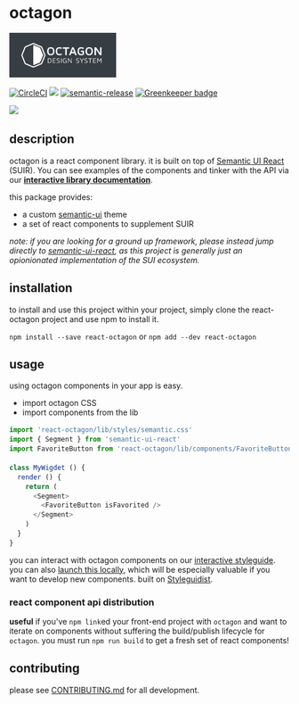 # octagon

<img src="https://raw.githubusercontent.com/Tripwire/octagon/master/img/octagon.png" height="80px" />

[![CircleCI](https://circleci.com/gh/Tripwire/octagon.svg?style=svg)](https://circleci.com/gh/Tripwire/octagon) ![](https://img.shields.io/badge/standardjs-%E2%9C%93-brightgreen.svg) [![semantic-release](https://img.shields.io/badge/%20%20%F0%9F%93%A6%F0%9F%9A%80-semantic--release-e10079.svg)](https://github.com/semantic-release/semantic-release) [![Greenkeeper badge](https://badges.greenkeeper.io/Tripwire/octagon.svg)](https://greenkeeper.io/)


<img src="https://raw.githubusercontent.com/Tripwire/octagon/master/img/octagon-styleguide.gif" width="50%" />

## description

octagon is a react component library. it is built on top of [Semantic UI React](https://react.semantic-ui.com/introduction) (SUIR). You can see examples of the components and tinker with the API via our **[interactive library documentation](https://tripwire.github.io/octagon/)**.

this package provides:

  - a custom [semantic-ui](https://semantic-ui.com) theme
  - a set of react components to supplement SUIR

 _note: if you are looking for a ground up framework, please instead jump directly to [semantic-ui-react](http://react.semantic-ui.com/), as this project is generally just an opionionated implementation of the SUI ecosystem._

## installation

to install and use this project within your project, simply clone the react-octagon project and use npm to install it.

`npm install --save react-octagon` or `npm add --dev react-octagon`

## usage

using octagon components in your app is easy.

- import octagon CSS
- import components from the lib

```js
import 'react-octagon/lib/styles/semantic.css'
import { Segment } from 'semantic-ui-react'
import FavoriteButton from 'react-octagon/lib/components/FavoriteButton'

class MyWigdet () {
  render () {
    return (
      <Segment>
        <FavoriteButton isFavorited />
      </Segment>
    )
  }
}
```

you can interact with octagon components on our [interactive styleguide](https://tripwire.github.io/octagon/). you can also [launch this locally](#starting-the-environment), which will be especially valuable if you want to develop new components. built on [Styleguidist](https://github.com/styleguidist/react-styleguidist).

### react component api distribution

**useful** if you've `npm link`ed your front-end project with `octagon` and want to iterate on components without suffering the build/publish lifecycle for `octagon`.  you must run `npm run build` to get a fresh set of react components!

## contributing

please see [CONTRIBUTING.md](CONTRIBUTING.md) for all development.

